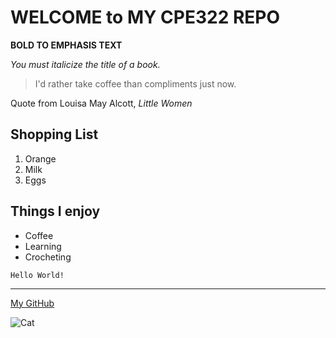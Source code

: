 # WELCOME to MY CPE322 REPO

**BOLD TO EMPHASIS TEXT**

*You must italicize the title of a book.*


> I'd rather take coffee than compliments just now.

Quote from Louisa May Alcott, *Little Women*

## Shopping List
1. Orange
2. Milk
3. Eggs

## Things I enjoy
- Coffee
- Learning
- Crocheting


`Hello World!`

---

[My GitHub](https://github.com/jmarti5682)

![Cat](https://images.pexels.com/photos/45201/kitty-cat-kitten-pet-45201.jpeg?auto=compress&cs=tinysrgb&dpr=1&w=500)
